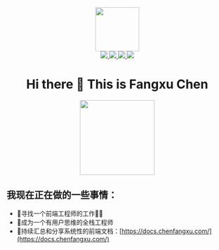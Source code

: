 
<div id="header" align="center">
  <img src="https://media.giphy.com/media/M9gbBd9nbDrOTu1Mqx/giphy.gif" width="100"/>
  <div id="badge">
    <a href="https://github.com/qiqihaobenben/">
      <img src="https://img.shields.io/badge/Github-qiqihaobenben-000?style=flat&logo=Github&logoColor=white">
    </a>
    <a href="https://www.npmjs.com/~cfangxu">
      <img src="https://img.shields.io/badge/-NPM-lightgrey?style=flat&logo=Npm&logoColor=white">
    </a>
    <a href="mailto:qiqihaobenben@gamil.com">
      <img src="https://img.shields.io/badge/Gmail-qiqihaobenben-c14438?style=flat&logo=Gmail&logoColor=white">
    </a>
    <a href="mailto:chenfangxu_qixin@163.com">
      <img src="https://img.shields.io/badge/Email-163-c14438?style=flat&logo=Mail.Ru&logoColor=white">
    </a>
  </div>
  <h1>Hi there 👋 This is Fangxu Chen</h1>
</div>
<p align="center">
  <img src="https://github-readme-stats.vercel.app/api?username=qiqihaobenben&show_icons=true&theme=slateorange&count_private=true&hide_border=true" height="170">
</p>

## 我现在正在做的一些事情：
- 🔭寻找一个前端工程师的工作🚀🚀
- 🌱成为一个有用户思维的全栈工程师
- 💪持续汇总和分享系统性的前端文档：[https://docs.chenfangxu.com/](https://docs.chenfangxu.com/)


